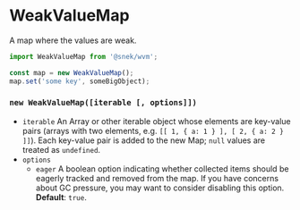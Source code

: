 # WeakValueMap

A map where the values are weak.

```js
import WeakValueMap from '@snek/wvm';

const map = new WeakValueMap();
map.set('some key', someBigObject);
```

### `new WeakValueMap([iterable [, options]])`

* `iterable` An Array or other iterable object whose elements are
  key-value pairs (arrays with two elements, e.g. `[[ 1, { a: 1 } ], [ 2, { a: 2 } ]]`).
  Each key-value pair is added to the new Map; `null` values are treated as `undefined`.
* `options`
  * `eager` A boolean option indicating whether collected items should be eagerly tracked
    and removed from the map. If you have concerns about GC pressure, you may want to
    consider disabling this option. **Default**: `true`.

